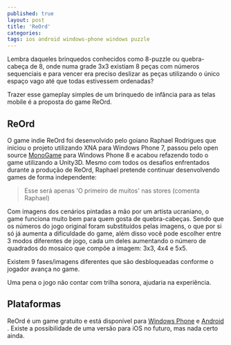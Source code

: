 ```yaml
---
published: true
layout: post
title: 'ReOrd'
categories: 
tags: ios android windows-phone windows puzzle
---
```

Lembra daqueles brinquedos conhecidos como 8-puzzle ou quebra-cabeça de 8, onde numa grade 3x3 existiam 8 peças com números sequenciais e para vencer era preciso deslizar as peças utilizando o único espaço vago até que todas estivessem ordenadas?

Trazer esse gameplay simples de um brinquedo de infância para as telas mobile é a proposta do game ReOrd.

## ReOrd
O game indie ReOrd foi desenvolvido pelo goiano Raphael Rodrigues que iniciou o projeto utilizando XNA para Windows Phone 7, passou pelo open source <a href="https://github.com/mono/MonoGame" target="_blank">MonoGame</a>
 para Windows Phone 8 e acabou refazendo todo o game utilizando a Unity3D. Mesmo com todos os desafios enfrentados durante a produção de ReOrd, Raphael pretende continuar desenvolvendo games de forma independente: 



> Esse será apenas 'O primeiro de muitos' nas stores (comenta Raphael)

Com imagens dos cenários pintadas a mão por um artista ucraniano, o game funciona muito bem para quem gosta de quebra-cabeças. Sendo que os números do jogo original foram substituídos pelas imagens, o que por si só já aumenta a dificuldade do game, além disso você pode escolher entre 3 modos diferentes de jogo, cada um deles aumentando o número de quadrados do mosaico que compõe a imagem: 3x3, 4x4 e 5x5.




Existem 9 fases/imagens diferentes que são desbloqueadas conforme o jogador avança no game.

Uma pena o jogo não contar com trilha sonora, ajudaria na experiência.

## Plataformas
ReOrd é um game gratuito e está disponível para <a href="http://windowsphone.com/s?appid=79bf8d67-8391-484e-a160-5f87c678c9a0" target="_blank">Windows Phone</a>
 e <a href="https://play.google.com/store/apps/details?id=com.raphael.reord" target="_blank">Android</a>
. Existe a possibilidade de uma versão para iOS no futuro, mas nada certo ainda.






